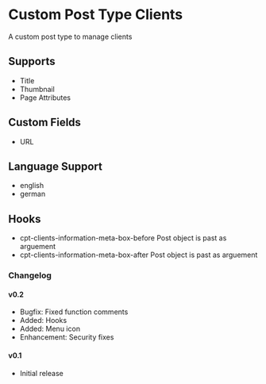 # Custom Post Type Clients

A custom post type to manage clients

## Supports

* Title
* Thumbnail
* Page Attributes

## Custom Fields

* URL

## Language Support
* english
* german

## Hooks

* cpt-clients-information-meta-box-before Post object is past as arguement
* cpt-clients-information-meta-box-after Post object is past as arguement

### Changelog

#### v0.2

* Bugfix: Fixed function comments
* Added: Hooks
* Added: Menu icon
* Enhancement: Security fixes

#### v0.1

* Initial release

